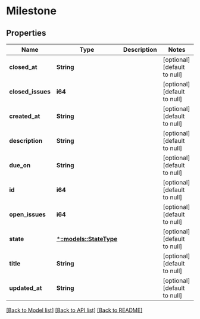 # Milestone

## Properties
Name | Type | Description | Notes
------------ | ------------- | ------------- | -------------
**closed_at** | **String** |  | [optional] [default to null]
**closed_issues** | **i64** |  | [optional] [default to null]
**created_at** | **String** |  | [optional] [default to null]
**description** | **String** |  | [optional] [default to null]
**due_on** | **String** |  | [optional] [default to null]
**id** | **i64** |  | [optional] [default to null]
**open_issues** | **i64** |  | [optional] [default to null]
**state** | [***::models::StateType**](StateType.md) |  | [optional] [default to null]
**title** | **String** |  | [optional] [default to null]
**updated_at** | **String** |  | [optional] [default to null]

[[Back to Model list]](../README.md#documentation-for-models) [[Back to API list]](../README.md#documentation-for-api-endpoints) [[Back to README]](../README.md)


